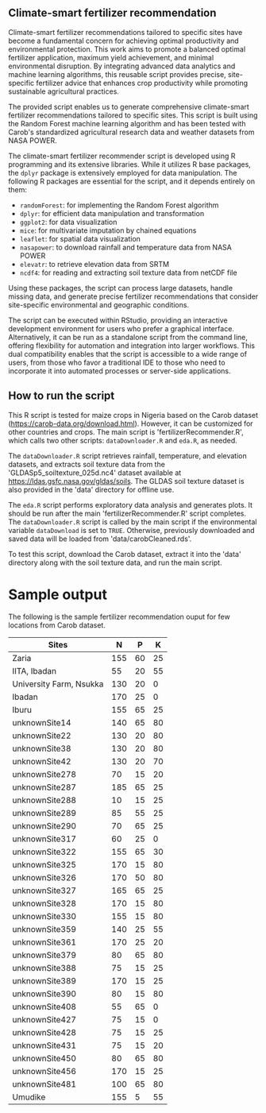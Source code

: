 ## Climate-smart fertilizer recommendation
Climate-smart fertilizer recommendations tailored to specific sites have become a fundamental concern for achieving optimal productivity and environmental protection. This work aims to promote a balanced optimal fertilizer application, maximum yield achievement, and minimal environmental disruption. By integrating advanced data analytics and machine learning algorithms, this reusable script provides precise, site-specific fertilizer advice that enhances crop productivity while promoting sustainable agricultural practices. 

The provided script enables us to generate comprehensive climate-smart fertilizer recommendations tailored to specific sites. This script is built using the Random Forest machine learning algorithm and has been tested with Carob's standardized agricultural research data and weather datasets from NASA POWER.

The climate-smart fertilizer recommender script is developed using R programming and its extensive libraries. While it utilizes R base packages, the `dplyr` package is extensively employed for data manipulation. The following R packages are essential for the script, and it depends entirely on them:

- `randomForest`: for implementing the Random Forest algorithm
- `dplyr`: for efficient data manipulation and transformation
- `ggplot2`: for data visualization
- `mice`: for multivariate imputation by chained equations
- `leaflet`: for spatial data visualization
- `nasapower`: to download rainfall and temperature data from NASA POWER
- `elevatr`: to retrieve elevation data from SRTM
- `ncdf4`: for reading and extracting soil texture data from netCDF file 

Using these packages, the script can process large datasets, handle missing data, and generate precise fertilizer recommendations that consider site-specific environmental and geographic conditions. 

The script can be executed within RStudio, providing an interactive development environment for users who prefer a graphical interface. Alternatively, it can be run as a standalone script from the command line, offering flexibility for automation and integration into larger workflows. This dual compatibility enables that the script is accessible to a wide range of users, from those who favor a traditional IDE to those who need to incorporate it into automated processes or server-side applications.

## How to run the script
This R script is tested for maize crops in Nigeria based on the Carob dataset (https://carob-data.org/download.html). However, it can be customized for other countries and crops. The main script is 'fertilizerRecommender.R', which calls two other scripts: `dataDownloader.R` and `eda.R`, as needed.

The `dataDownloader.R` script retrieves rainfall, temperature, and elevation datasets, and extracts soil texture data from the 'GLDASp5_soiltexture_025d.nc4' dataset available at https://ldas.gsfc.nasa.gov/gldas/soils. The GLDAS soil texture dataset is also provided in the 'data' directory for offline use.

The `eda.R` script performs exploratory data analysis and generates plots. It should be run after the main 'fertilizerRecommender.R' script completes. The `dataDownloader.R` script is called by the main script if the environmental variable `dataDownload` is set to `TRUE`. Otherwise, previously downloaded and saved data will be loaded from 'data/carobCleaned.rds'.

To test this script, download the Carob dataset, extract it into the 'data' directory along with the soil texture data, and run the main script.

# Sample output
The following is the sample fertilizer recommendation ouput for few locations from Carob dataset.
<div style="text-align: center;">

| Sites                   | N   | P  | K  |
|-------------------------|-----|----|----|
| Zaria                   | 155 | 60 | 25 |
| IITA, Ibadan            |  55 | 20 | 55 |
| University Farm, Nsukka | 130 | 20 |  0 |
| Ibadan                  | 170 | 25 |  0 |
| Iburu                   | 155 | 65 | 25 |
| unknownSite14           | 140 | 65 | 80 |
| unknownSite22           | 130 | 20 | 80 |
| unknownSite38           | 130 | 20 | 80 |
| unknownSite42           | 130 | 20 | 70 |
| unknownSite278          |  70 | 15 | 20 |
| unknownSite287          | 185 | 65 | 25 |
| unknownSite288          |  10 | 15 | 25 |
| unknownSite289          |  85 | 55 | 25 |
| unknownSite290          |  70 | 65 | 25 |
| unknownSite317          |  60 | 25 |  0 |
| unknownSite322          | 155 | 65 | 30 |
| unknownSite325          | 170 | 15 | 80 |
| unknownSite326          | 170 | 50 | 80 |
| unknownSite327          | 165 | 65 | 25 |
| unknownSite328          | 170 | 15 | 80 |
| unknownSite330          | 155 | 15 | 80 |
| unknownSite359          | 140 | 25 | 55 |
| unknownSite361          | 170 | 25 | 20 |
| unknownSite379          |  80 | 65 | 80 |
| unknownSite388          |  75 | 15 | 25 |
| unknownSite389          | 170 | 15 | 25 |
| unknownSite390          |  80 | 15 | 80 |
| unknownSite408          |  55 | 65 |  0 |
| unknownSite427          |  75 | 15 |  0 |
| unknownSite428          |  75 | 15 | 25 |
| unknownSite431          |  75 | 15 | 20 |
| unknownSite450          |  80 | 65 | 80 |
| unknownSite456          | 170 | 15 | 25 |
| unknownSite481          | 100 | 65 | 80 |
| Umudike                 | 155 |  5 | 55 |

</div>
